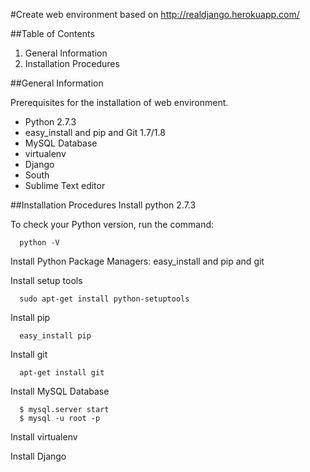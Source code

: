 #Create web environment 
based on http://realdjango.herokuapp.com/

##Table of Contents
1. General Information
2. Installation Procedures

##General Information

Prerequisites for the installation of web environment.

* Python 2.7.3
* easy_install and pip and Git 1.7/1.8
* MySQL Database 
* virtualenv
* Django
* South
* Sublime Text editor


##Installation Procedures
Install python 2.7.3 

To check your Python version, run the command:

      python -V
Install Python Package Managers: easy_install and pip and git
 
Install setup tools

      sudo apt-get install python-setuptools
      
Install pip

      easy_install pip
      
Install git

      apt-get install git  

Install MySQL Database

      $ mysql.server start 
      $ mysql -u root -p

Install virtualenv

Install Django

